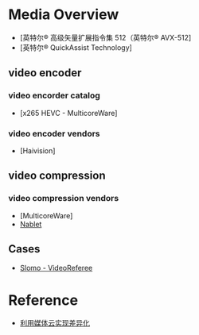 # Media Overview

* [英特尔® 高级矢量扩展指令集 512（英特尔® AVX-512]
* [英特尔® QuickAssist Technology]

## video encoder

### video encorder catalog

* [x265 HEVC - MulticoreWare]

### video encoder vendors

* [Haivision]

## video compression

### video compression vendors 

* [MulticoreWare]
* [Nablet](http://www.nablet.com)

## Cases
 
* [Slomo - VideoReferee](httlps://slomo.tv)

# Reference

* [利用媒体云实现差异化](http://www.infoq.com/cn/news/2018/08/mediacloud)